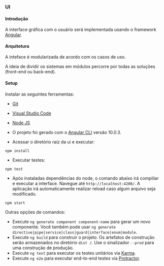 ### UI

#### Introdução

A interface gráfica com o usuário será implementada usando o framework [Angular](https://angular.io/docs).

#### Arquitetura

A inteface é modularizada de acordo com os casos de uso.

A ideia de dividir os sistemas em módulos percorre por todas as soluções (front-end ou back-end).

#### Setup

Instalar as seguintes ferramentas:
* [Git](https://git-scm.com/download/win)
* [Visual Studio Code](https://code.visualstudio.com/)
* [Node JS](https://nodejs.org/en/)

* O projeto foi gerado com o [Angular CLI](https://github.com/angular/angular-cli) versão 10.0.3.

* Acessar o diretório raiz da ui e executar:
```
npm install
```

* Executar testes:
```
npm test
```

* Após instaladas dependências do node, o comando abaixo irá compiliar e executar a interface. Navegue até `http://localhost:4200/`. A aplicação irá automaticamente realizar reload caso algum arquivo seja modificado.
```
npm start
```

Outras opções de comandos:

* Execute `ng generate component component-name` para gerar um novo componente. Você também pode usar `ng generate directive|pipe|service|class|guard|interface|enum|module`.
* Execute `ng build` para construir o projeto. Os artefatos de construção serão armazenados no diretório `dist /`. Use o sinalizador `--prod` para uma construção de produção.
* Execute `ng test` para executar os testes unitários via [Karma](https://karma-runner.github.io).
* Execute `ng e2e` para executar end-to-end testes via [Protractor](http://www.protractortest.org/).

